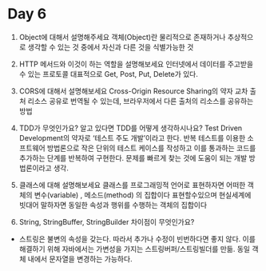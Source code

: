 # Day 6

1. Object에 대해서 설명해주세요
객체(Object)란 물리적으로 존재하거나 추상적으로 생각할 수 있는 것 중에서 자신과 다른 것을 식별가능한 것


2. HTTP 메서드와 이것이 하는 역할을 설명해보세요
인터넷에서 데이터를 주고받을 수 있는 프로토콜
대표적으로 Get, Post, Put, Delete가 있다.

3. CORS에 대해서 설명해보세요
Cross-Origin Resource Sharing의 약자
교차 출처 리소스 공유로 번역될 수 있는데, 브라우저에서 다른 출처의 리소스를 공유하는 방법

4. TDD가 무엇인가요? 알고 있다면 TDD를 어떻게 생각하시나요?
Test Driven Development의 약자로 ‘테스트 주도 개발’이라고 한다.
반복 테스트를 이용한 소프트웨어 방법론으로 작은 단위의 테스트 케이스를 작성하고 이를 통과하는 코드를 추가하는 단계를 반복하여 구현한다.
문제를 빠르게 찾는 것에 도움이 되는 개발 방법론이라고 생각.

5. 클래스에 대해 설명해보세요
클래스를 프로그래밍적 언어로 표현하자면 어떠한 객체의 변수(variable) , 메소드(method) 의 집합이다 표현할수있으며
현실세계에 빗대어 말하자면 동일한  속성과 행위를 수행하는 객체의 집합이다

6. String, StringBuffer, StringBuilder 차이점이 무엇인가요?
- 스트링은 불변의 속성을 갖는다. 따라서 추가나 수정이 빈번하다면 좋지 않다.
이를 해결하기 위해 자바에서는 가변성을 가지는 스트링버퍼/스트링빌더를 만듦.
동일 객체 내에서 문자열을 변경하는 가능하다.
